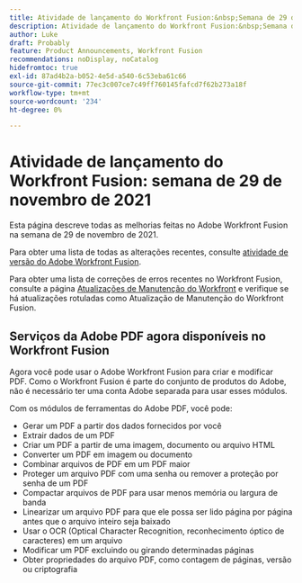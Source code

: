 ```yaml
---
title: Atividade de lançamento do Workfront Fusion:&nbsp;Semana de 29 de novembro de 2021
description: Atividade de lançamento do Workfront Fusion:&nbsp;Semana de 29 de novembro de 2021
author: Luke
draft: Probably
feature: Product Announcements, Workfront Fusion
recommendations: noDisplay, noCatalog
hidefromtoc: true
exl-id: 87ad4b2a-b052-4e5d-a540-6c53eba61c66
source-git-commit: 77ec3c007ce7c49ff760145fafcd7f62b273a18f
workflow-type: tm+mt
source-wordcount: '234'
ht-degree: 0%

---
```


# Atividade de lançamento do Workfront Fusion: semana de 29 de novembro de 2021

Esta página descreve todas as melhorias feitas no Adobe Workfront Fusion na semana de 29 de novembro de 2021.

Para obter uma lista de todas as alterações recentes, consulte [atividade de versão do Adobe Workfront Fusion](/help/workfront-fusion/fusion-product-releases/fusion-release-activity.md).

Para obter uma lista de correções de erros recentes no Workfront Fusion, consulte a página [Atualizações de Manutenção do Workfront](https://experienceleague.adobe.com/docs/workfront-known-issues/releases/current-updates.html) e verifique se há atualizações rotuladas como Atualização de Manutenção do Workfront Fusion.

## Serviços da Adobe PDF agora disponíveis no Workfront Fusion

Agora você pode usar o Adobe Workfront Fusion para criar e modificar PDF. Como o Workfront Fusion é parte do conjunto de produtos do Adobe, não é necessário ter uma conta Adobe separada para usar esses módulos.

Com os módulos de ferramentas do Adobe PDF, você pode:

* Gerar um PDF a partir dos dados fornecidos por você
* Extrair dados de um PDF
* Criar um PDF a partir de uma imagem, documento ou arquivo HTML
* Converter um PDF em imagem ou documento
* Combinar arquivos de PDF em um PDF maior
* Proteger um arquivo PDF com uma senha ou remover a proteção por senha de um PDF
* Compactar arquivos de PDF para usar menos memória ou largura de banda
* Linearizar um arquivo PDF para que ele possa ser lido página por página antes que o arquivo inteiro seja baixado
* Usar o OCR (Optical Character Recognition, reconhecimento óptico de caracteres) em um arquivo
* Modificar um PDF excluindo ou girando determinadas páginas
* Obter propriedades do arquivo PDF, como contagem de páginas, versão ou criptografia
